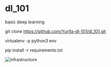 # dl_101
basic deep learning

  git clone https://github.com/Yurifa-dl-101/dl_101.git
  
  virtualenv -p python3 env
  
  pip install -r requirements.txt

![infrastructure](https://raw.githubusercontent.com/Yurifa-dl-101/dl_101/edit/master/model.png)
